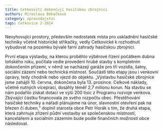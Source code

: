 ```yaml
---
title: Cetkovičtí dokončují hasičskou zbrojnici
authors: Miroslava Boháčková
category: zpravodajství
tags: Cetkovice 2-2014
---
```


Nevyhovující prostory, především nedostatek místa pro uskladnění hasičské techniky včetně historické stříkačky, vedly Cetkovické k rozhodnutí vybudovat na pozemku bývalé farní zahrady hasičskou zbrojnici.

První etapa výstavby, na kterou proběhlo výběrové řízení počátkem dubna loňského roku, počítala vedle provedení hrubé stavby s kompletním dokončením přízemí, v němž se nacházejí garáže pro tři vozidla, šatny, sociální zázemí nebo technická místnost. Součástí této etapy jsou i venkovní úpravy, tedy chodník nebo vjezd do objektu. „Výstavbu hasičské zbrojnice jsme zahájili 10. června, dokončena byla 13. prosince. Celkové náklady, včetně nutných víceprací, dosáhly téměř 2,7 milionu korun. Na stavbu se nám podařilo získat dotaci ve výši 200 tisíc z Programu rozvoje venkova. Zbývající částku financovala ze svého rozpočtu obec. Přestěhování hasičské techniky a nářadí plánujeme na únor, slavnostní otevření pak na březen či duben,“ doplnil starosta obce Petr Horák s tím, že druhá etapa, která zahrnuje zřízení půdní vestavby se společenskou místností, kancelářemi a sociálním zázemím bude podle finančních možností obce následovat.
